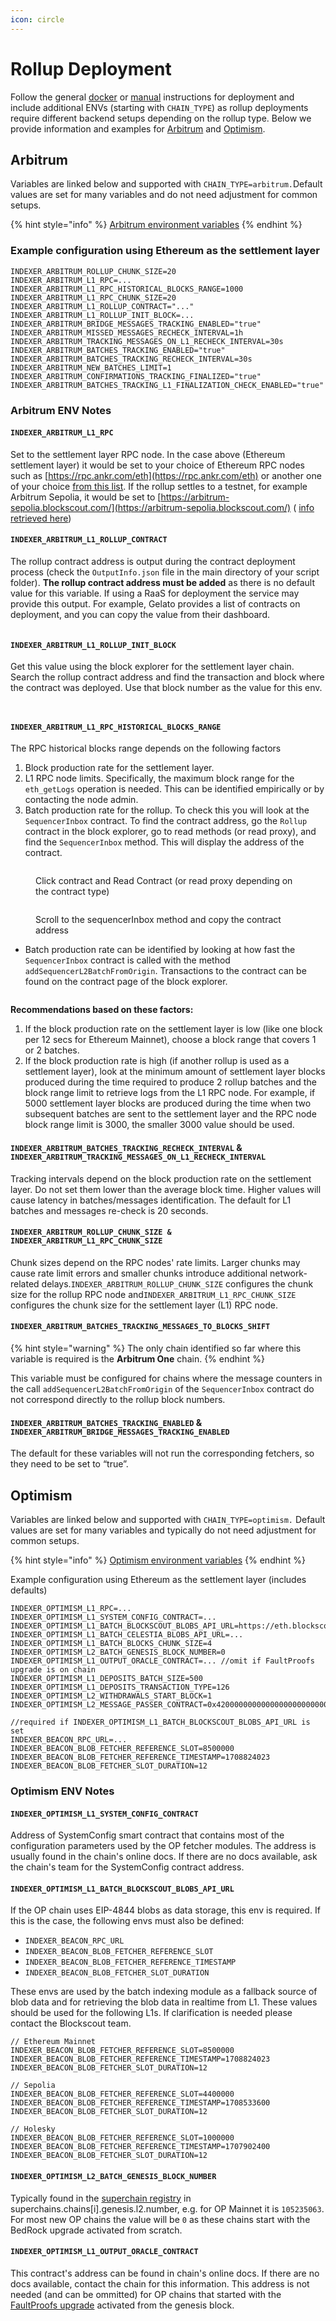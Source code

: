 ```yaml
---
icon: circle
---
```


# Rollup Deployment

Follow the general [docker](docker-compose-deployment.md) or [manual](manual-deployment-guide/) instructions for deployment and include additional ENVs (starting with `CHAIN_TYPE`) as rollup deployments require different backend setups depending on the rollup type. Below we provide information and examples for [Arbitrum](rollup-deployment.md#arbitrum) and [Optimism](rollup-deployment.md#optimism).

## Arbitrum

Variables are linked below and supported with `CHAIN_TYPE=arbitrum.`Default values are set for many variables and do not need adjustment for common setups.

{% hint style="info" %}
[Arbitrum environment variables](../env-variables/backend-envs-chain-specific.md#arbitrum-management)
{% endhint %}

### Example configuration using Ethereum as the settlement layer

```
INDEXER_ARBITRUM_ROLLUP_CHUNK_SIZE=20
INDEXER_ARBITRUM_L1_RPC=...
INDEXER_ARBITRUM_L1_RPC_HISTORICAL_BLOCKS_RANGE=1000
INDEXER_ARBITRUM_L1_RPC_CHUNK_SIZE=20
INDEXER_ARBITRUM_L1_ROLLUP_CONTRACT="..."
INDEXER_ARBITRUM_L1_ROLLUP_INIT_BLOCK=...
INDEXER_ARBITRUM_BRIDGE_MESSAGES_TRACKING_ENABLED="true"
INDEXER_ARBITRUM_MISSED_MESSAGES_RECHECK_INTERVAL=1h
INDEXER_ARBITRUM_TRACKING_MESSAGES_ON_L1_RECHECK_INTERVAL=30s
INDEXER_ARBITRUM_BATCHES_TRACKING_ENABLED="true"
INDEXER_ARBITRUM_BATCHES_TRACKING_RECHECK_INTERVAL=30s
INDEXER_ARBITRUM_NEW_BATCHES_LIMIT=1
INDEXER_ARBITRUM_CONFIRMATIONS_TRACKING_FINALIZED="true"
INDEXER_ARBITRUM_BATCHES_TRACKING_L1_FINALIZATION_CHECK_ENABLED="true"
```

### Arbitrum ENV Notes

#### `INDEXER_ARBITRUM_L1_RPC`&#x20;

Set to the settlement layer RPC node. In the case above (Ethereum settlement layer) it would be set to your choice of Ethereum RPC nodes such as [https://rpc.ankr.com/eth](https://rpc.ankr.com/eth) or another one of your choice [from this list](https://www.alchemy.com/chain-connect/chain/ethereum). If the rollup settles to a testnet, for example Arbitrum Sepolia, it would be set to [https://arbitrum-sepolia.blockscout.com/](https://arbitrum-sepolia.blockscout.com/) ( [info retrieved here](https://docs.arbitrum.io/build-decentralized-apps/reference/node-providers))

#### `INDEXER_ARBITRUM_L1_ROLLUP_CONTRACT`

The rollup contract address is output during the contract deployment process (check the `OutputInfo.json` file in the main directory of your script folder). **The rollup contract address must be added** as there is no default value for this variable. If using a RaaS for deployment the service may provide this output. For example, Gelato provides a list of contracts on deployment, and you can copy the value from their dashboard.

<figure><img src="../../.gitbook/assets/contract-addresses.png" alt=""><figcaption></figcaption></figure>

#### `INDEXER_ARBITRUM_L1_ROLLUP_INIT_BLOCK`&#x20;

Get this value using the block explorer for the settlement layer chain. Search the rollup contract address and find the transaction and block where the contract was deployed. Use that block number as the value for this env.&#x20;

<div>

<figure><img src="../../.gitbook/assets/arb-get-tx.png" alt=""><figcaption></figcaption></figure>

 

<figure><img src="../../.gitbook/assets/2-arb-get-block.png" alt=""><figcaption></figcaption></figure>

</div>

#### `INDEXER_ARBITRUM_L1_RPC_HISTORICAL_BLOCKS_RANGE`

The RPC historical blocks range depends on the following factors&#x20;

1. Block production rate for the settlement layer.
2. L1 RPC node limits. Specifically, the maximum block range for the `eth_getLogs` operation is needed. This can be identified empirically or by contacting the node admin.
3. Batch production rate for the rollup. To check this you will look at the `SequencerInbox` contract. To find the contract address, go the `Rollup` contract in the block explorer, go to read methods (or read proxy), and find the `SequencerInbox` method. This will display the address of the contract.

<figure><img src="../../.gitbook/assets/contract-details-1.png" alt=""><figcaption><p>Click contract and Read Contract (or read proxy depending on the contract type)</p></figcaption></figure>

<figure><img src="../../.gitbook/assets/sequencer-inbox.png" alt=""><figcaption><p>Scroll to the sequencerInbox method and copy the contract address</p></figcaption></figure>

* Batch production rate can be identified by looking at how fast the `SequencerInbox` contract is called with the method `addSequencerL2BatchFromOrigin`. Transactions to the contract can be found on the contract page of the block explorer.

<figure><img src="../../.gitbook/assets/example-arb-contract-calls.png" alt=""><figcaption></figcaption></figure>

**Recommendations based on these factors:**

1. If the block production rate on the settlement layer is low (like one block per 12 secs for Ethereum Mainnet), choose a block range that covers 1 or 2 batches.
2. If the block production rate is high (if another rollup is used as a settlement layer), look at the minimum amount of settlement layer blocks produced during the time required to produce 2 rollup batches and the block range limit to retrieve logs from the L1 RPC node. For example, if 5000 settlement layer blocks are produced during the time when two subsequent batches are sent to the settlement layer and the RPC node block range limit is 3000, the smaller 3000 value should be used.

#### `INDEXER_ARBITRUM_BATCHES_TRACKING_RECHECK_INTERVAL` & `INDEXER_ARBITRUM_TRACKING_MESSAGES_ON_L1_RECHECK_INTERVAL`

Tracking intervals depend on the block production rate on the settlement layer. Do not set them lower than the average block time. Higher values will cause latency in batches/messages identification. The default for L1 batches and messages re-check is 20 seconds.

#### `INDEXER_ARBITRUM_ROLLUP_CHUNK_SIZE & INDEXER_ARBITRUM_L1_RPC_CHUNK_SIZE`

Chunk sizes depend on the RPC nodes' rate limits. Larger chunks may cause rate limit errors and smaller chunks introduce additional network-related delays.`INDEXER_ARBITRUM_ROLLUP_CHUNK_SIZE` configures the chunk size for the rollup RPC node and`INDEXER_ARBITRUM_L1_RPC_CHUNK_SIZE` configures the chunk size for the settlement layer (L1) RPC node.

#### `INDEXER_ARBITRUM_BATCHES_TRACKING_MESSAGES_TO_BLOCKS_SHIFT`

{% hint style="warning" %}
The only chain identified so far where this variable is required is the **Arbitrum One** chain.
{% endhint %}

This variable must be configured for chains where the message counters in the call `addSequencerL2BatchFromOrigin` of the `SequencerInbox` contract do not correspond directly to the rollup block numbers.&#x20;

#### `INDEXER_ARBITRUM_BATCHES_TRACKING_ENABLED` & `INDEXER_ARBITRUM_BRIDGE_MESSAGES_TRACKING_ENABLED`&#x20;

The default for these variables will not run the corresponding fetchers, so they need to be set to “true”.&#x20;

## Optimism

Variables are linked below and supported with `CHAIN_TYPE=optimism.` Default values are set for many variables and typically do not need adjustment for common setups.

{% hint style="info" %}
[Optimism environment variables](../env-variables/backend-envs-chain-specific.md#optimism-rollup-management)
{% endhint %}

Example configuration using Ethereum as the settlement layer (includes defaults)

```
INDEXER_OPTIMISM_L1_RPC=...
INDEXER_OPTIMISM_L1_SYSTEM_CONFIG_CONTRACT=...
INDEXER_OPTIMISM_L1_BATCH_BLOCKSCOUT_BLOBS_API_URL=https://eth.blockscout.com/api/v2/blobs
INDEXER_OPTIMISM_L1_BATCH_CELESTIA_BLOBS_API_URL=...
INDEXER_OPTIMISM_L1_BATCH_BLOCKS_CHUNK_SIZE=4
INDEXER_OPTIMISM_L2_BATCH_GENESIS_BLOCK_NUMBER=0
INDEXER_OPTIMISM_L1_OUTPUT_ORACLE_CONTRACT=... //omit if FaultProofs upgrade is on chain
INDEXER_OPTIMISM_L1_DEPOSITS_BATCH_SIZE=500
INDEXER_OPTIMISM_L1_DEPOSITS_TRANSACTION_TYPE=126
INDEXER_OPTIMISM_L2_WITHDRAWALS_START_BLOCK=1
INDEXER_OPTIMISM_L2_MESSAGE_PASSER_CONTRACT=0x4200000000000000000000000000000000000016

//required if INDEXER_OPTIMISM_L1_BATCH_BLOCKSCOUT_BLOBS_API_URL is set
INDEXER_BEACON_RPC_URL=...
INDEXER_BEACON_BLOB_FETCHER_REFERENCE_SLOT=8500000
INDEXER_BEACON_BLOB_FETCHER_REFERENCE_TIMESTAMP=1708824023
INDEXER_BEACON_BLOB_FETCHER_SLOT_DURATION=12
```

### Optimism ENV Notes

#### `INDEXER_OPTIMISM_L1_SYSTEM_CONFIG_CONTRACT`&#x20;

Address of SystemConfig smart contract that contains most of the configuration parameters used by the OP fetcher modules. The address is usually found in the chain's online docs. If there are no docs available, ask the chain's team for the SystemConfig contract address.

#### `INDEXER_OPTIMISM_L1_BATCH_BLOCKSCOUT_BLOBS_API_URL`

If the OP chain uses EIP-4844 blobs as data storage, this env is required. If this is the case, the following envs must also be defined:&#x20;

* `INDEXER_BEACON_RPC_URL`
* `INDEXER_BEACON_BLOB_FETCHER_REFERENCE_SLOT`
* `INDEXER_BEACON_BLOB_FETCHER_REFERENCE_TIMESTAMP`
* `INDEXER_BEACON_BLOB_FETCHER_SLOT_DURATION`

These envs are used by the batch indexing module as a fallback source of blob data and for retrieving the blob data in realtime from L1.  These values should be used for the following L1s. If clarification is needed please contact the Blockscout team.

```
// Ethereum Mainnet
INDEXER_BEACON_BLOB_FETCHER_REFERENCE_SLOT=8500000
INDEXER_BEACON_BLOB_FETCHER_REFERENCE_TIMESTAMP=1708824023
INDEXER_BEACON_BLOB_FETCHER_SLOT_DURATION=12

// Sepolia
INDEXER_BEACON_BLOB_FETCHER_REFERENCE_SLOT=4400000
INDEXER_BEACON_BLOB_FETCHER_REFERENCE_TIMESTAMP=1708533600
INDEXER_BEACON_BLOB_FETCHER_SLOT_DURATION=12

// Holesky
INDEXER_BEACON_BLOB_FETCHER_REFERENCE_SLOT=1000000
INDEXER_BEACON_BLOB_FETCHER_REFERENCE_TIMESTAMP=1707902400
INDEXER_BEACON_BLOB_FETCHER_SLOT_DURATION=12
```

#### `INDEXER_OPTIMISM_L2_BATCH_GENESIS_BLOCK_NUMBER`

Typically found in the [superchain registry](https://github.com/ethereum-optimism/superchain-registry/blob/main/superchain/configs/configs.json) in superchains.chains\[i].genesis.l2.number, e.g. for OP Mainnet it is `105235063`.  For most new OP chains the value will be  `0` as these chains start with the BedRock upgrade activated from scratch.

#### `INDEXER_OPTIMISM_L1_OUTPUT_ORACLE_CONTRACT`

This contract's address can be found in chain's online docs. If there are no docs available, contact the chain for this information. This address is not needed (and can be ommitted) for OP chains that started with the [FaultProofs upgrade](https://docs.optimism.io/stack/protocol/fault-proofs/explainer) activated from the genesis block.

